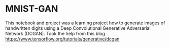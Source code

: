 # MNIST-GAN
This notebook and project was a learning project how to generate images of handwritten digits using a Deep Convolutional Generative Adversarial Network (DCGAN).
Took the help from this blog https://www.tensorflow.org/tutorials/generative/dcgan
